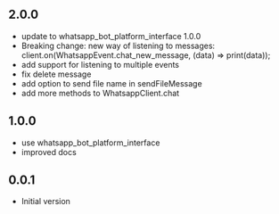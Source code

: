 ## 2.0.0

- update to whatsapp_bot_platform_interface 1.0.0
- Breaking change: new way of listening to messages: client.on(WhatsappEvent.chat_new_message, (data) => print(data));
- add support for listening to multiple events
- fix delete message
- add option to send file name in sendFileMessage
- add more methods to WhatsappClient.chat

## 1.0.0

- use whatsapp_bot_platform_interface
- improved docs

## 0.0.1

- Initial version
